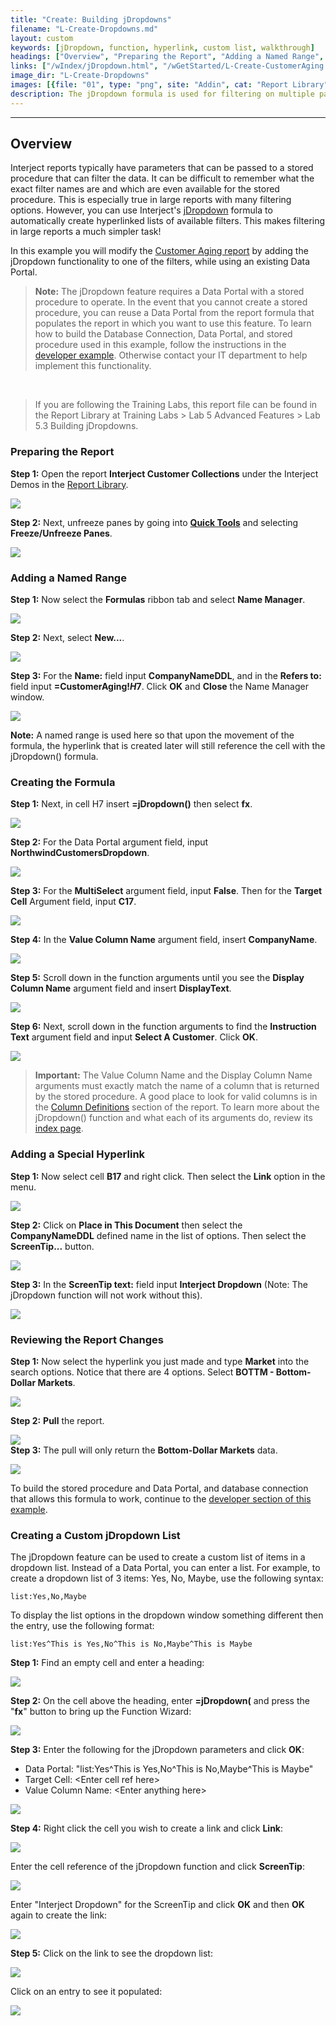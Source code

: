 ```yaml
---
title: "Create: Building jDropdowns"
filename: "L-Create-Dropdowns.md"
layout: custom
keywords: [jDropdown, function, hyperlink, custom list, walkthrough]
headings: ["Overview", "Preparing the Report", "Adding a Named Range", "Creating the Formula", "Adding a Special Hyperlink", "Reviewing the Report Changes", "Creating a Custom jDropdown List"]
links: ["/wIndex/jDropdown.html", "/wGetStarted/L-Create-CustomerAging.html", "https://docs.gointerject.com/wGetStarted/L-Dev-jDropdowns.html", "/wAbout/Report-Library-Basics.html", "/wGetStarted/INTERJECT-Ribbon-Menu-Items.html", "https://docs.gointerject.com/wAbout/Basics-of-Report-Formulas.html#column-definitions", "https://docs.gointerject.com/wIndex/jDropdown.html", "/wGetStarted/L-Dev-jDropdowns.html"]
image_dir: "L-Create-Dropdowns"
images: [{file: "01", type: "png", site: "Addin", cat: "Report Library", sub: "", report: "Interject Customer Collections", ribbon: "Simple", config: ""},{file: "02", type: "png", site: "Addin", cat: "Quick Tools", sub: "", report: "Customer Aging Summary", ribbon: "Simple", config: ""},{file: "03", type: "png", site: "Addin", cat: "Report", sub: "", report: "", ribbon: "", config: "Yes"},{file: "04", type: "png", site: "Excel", cat: "Name Manger", sub: "", report: "Customer Aging Summary", ribbon: "", config: "Yes"},{file: "05", type: "png", site: "Excel", cat: "Name Manger", sub: "New Name", report: "Customer Aging Summary", ribbon: "", config: "Yes"},{file: "06", type: "png", site: "Excel", cat: "Function Wizard", sub: "", report: "Customer Aging Summary", ribbon: "", config: "Yes"},{file: "07", type: "png", site: "Excel", cat: "Function Wizard", sub: "", report: "Customer Aging Summary", ribbon: "", config: "Yes"},{file: "08", type: "png", site: "Excel", cat: "Function Wizard", sub: "", report: "Customer Aging Summary", ribbon: "", config: "Yes"},{file: "09", type: "png", site: "Excel", cat: "Function Wizard", sub: "", report: "Customer Aging Summary", ribbon: "", config: "Yes"},{file: "10", type: "png", site: "Excel", cat: "Function Wizard", sub: "", report: "Customer Aging Summary", ribbon: "", config: "Yes"},{file: "11", type: "png", site: "Excel", cat: "Function Wizard", sub: "", report: "Customer Aging Summary", ribbon: "", config: "Yes"},{file: "12", type: "png", site: "Excel", cat: "Right Click Menu", sub: "", report: "Customer Aging Summary", ribbon: "", config: "Yes"},{file: "13", type: "png", site: "Excel", cat: "Insert Hyperlink", sub: "", report: "Customer Aging Summary", ribbon: "", config: "Yes"},{file: "14", type: "png", site: "Excel", cat: "Insert Hyperlink", sub: "", report: "Customer Aging Summary", ribbon: "", config: "Yes"},{file: "15", type: "png", site: "Addin", cat: "Jdropdown Select Menu", sub: "", report: "Customer Aging Summary", ribbon: "", config: "Yes"},{file: "16", type: "png", site: "Addin", cat: "Pull Data", sub: "", report: "Customer Aging Summary", ribbon: "", config: "Yes"},{file: "17", type: "png", site: "Addin", cat: "Report", sub: "", report: "Customer Aging Summary", ribbon: "", config: "Yes"},{file: "EnterYourResponse", type: "png", site: "Addin", cat: "Report", sub: "", report: "", ribbon: "", config: ""},{file: "EnterjDropdown", type: "png", site: "Addin", cat: "Report", sub: "", report: "", ribbon: "", config: ""},{file: "EnterFX", type: "png", site: "Excel", cat: "Function Wizard", sub: "", report: "", ribbon: "", config: ""},{file: "ClickLink", type: "png", site: "Excel", cat: "Right Click Menu", sub: "", report: "", ribbon: "", config: ""},{file: "TypeTheCellReference", type: "png", site: "Excel", cat: "Insert Hyperlink", sub: "", report: "", ribbon: "", config: ""},{file: "EnterScreenTipText", type: "png", site: "Excel", cat: "Insert Hyperlink", sub: "", report: "", ribbon: "", config: ""},{file: "DropdownList", type: "png", site: "Addin", cat: "Jdropdown Select Menu", sub: "", report: "", ribbon: "", config: ""},{file: "EntryEntered", type: "png", site: "Addin", cat: "Report", sub: "", report: "", ribbon: "", config: ""}]
description: The jDropdown formula is used for filtering on multiple parameters.
---
```

* * *

## Overview

Interject reports typically have parameters that can be passed to a stored procedure that can filter the data. It can be difficult to remember what the exact filter names are and which are even available for the stored procedure. This is especially true in large reports with many filtering options. However, you can use Interject's [jDropdown](/wIndex/jDropdown.html) formula to automatically create hyperlinked lists of available filters. This makes filtering in large reports a much simpler task! 

In this example you will modify the [Customer Aging report](/wGetStarted/L-Create-CustomerAging.html) by adding the jDropdown functionality to one of the filters, while using an existing Data Portal.

<blockquote class=highlight_note>
<b>Note:</b> The jDropdown feature requires a Data Portal with a stored procedure to operate. In the event that you cannot create a stored procedure, you can reuse a Data Portal from the report formula that populates the report in which you want to use this feature. To learn how to build the Database Connection, Data Portal, and stored procedure used in this example, follow the instructions in the <a href="https://docs.gointerject.com/wGetStarted/L-Dev-jDropdowns.html">developer example</a>. Otherwise contact your IT department to help implement this functionality.
</blockquote>

<br>

<blockquote class=lab_info>
 If you are following the Training Labs, this report file can be found in the Report Library at Training Labs > Lab 5 Advanced Features > Lab 5.3 Building jDropdowns.
</blockquote>

### Preparing the Report

**Step 1:** Open the report **Interject Customer Collections** under the Interject Demos in the [Report Library](/wAbout/Report-Library-Basics.html).

![](/images/L-Create-Dropdowns/01.png)

**Step 2:** Next, unfreeze panes by going into [**Quick Tools**](/wGetStarted/INTERJECT-Ribbon-Menu-Items.html) and selecting **Freeze/Unfreeze Panes**.

![](/images/L-Create-Dropdowns/02.png)
<br>

### Adding a Named Range

**Step 1:** Now select the **Formulas** ribbon tab and select **Name Manager**.

![](/images/L-Create-Dropdowns/03.png)
<br>

**Step 2:** Next, select **New...**.

![](/images/L-Create-Dropdowns/04.png)
<br>

**Step 3:** For the **Name:** field input **CompanyNameDDL**, and in the **Refers to:** field input **=CustomerAging!$H$7**. Click **OK** and **Close** the Name Manager window.

![](/images/L-Create-Dropdowns/05.png)

**Note:** A named range is used here so that upon the movement of the formula, the hyperlink that is created later will still reference the cell with the jDropdown() formula.
<br>

### Creating the Formula

**Step 1:** Next, in cell H7 insert **=jDropdown()** then select **fx**.

![](/images/L-Create-Dropdowns/06.png)
<br>

**Step 2:** For the Data Portal argument field, input **NorthwindCustomersDropdown**.

![](/images/L-Create-Dropdowns/07.png)
<br>

**Step 3:** For the **MultiSelect** argument field, input **False**. Then for the **Target Cell** Argument field, input **C17**.

![](/images/L-Create-Dropdowns/08.png)
<br>

**Step 4:** In the **Value Column Name** argument field, insert **CompanyName**.

![](/images/L-Create-Dropdowns/09.png)
<br>

**Step 5:** Scroll down in the function arguments until you see the **Display Column Name** argument field and insert **DisplayText**.

![](/images/L-Create-Dropdowns/10.png)
<br>

**Step 6:** Next, scroll down in the function arguments to find the **Instruction Text** argument field and input **Select A Customer**. Click **OK**.

![](/images/L-Create-Dropdowns/11.png)
<br>

<blockquote class=highlight_note>
<b>Important:</b> The Value Column Name and the Display Column Name arguments must exactly match the name of a column that is returned by the stored procedure. A good place to look for valid columns is in the <a href="https://docs.gointerject.com/wAbout/Basics-of-Report-Formulas.html#column-definitions">Column Definitions</a> section of the report. To learn more about the jDropdown() function and what each of its arguments do, review its <a href="https://docs.gointerject.com/wIndex/jDropdown.html">index page</a>.
</blockquote>

### Adding a Special Hyperlink

**Step 1:** Now select cell **B17** and right click. Then select the **Link** option in the menu.

![](/images/L-Create-Dropdowns/12.png)
<br>

**Step 2:** Click on **Place in This Document** then select the **CompanyNameDDL** defined name in the list of options. Then select the **ScreenTip...** button.

![](/images/L-Create-Dropdowns/13.png)
<br>

**Step 3:** In the **ScreenTip text:** field input **Interject Dropdown** (Note: The jDropdown function will not work without this).

![](/images/L-Create-Dropdowns/14.png)
<br>

### Reviewing the Report Changes

**Step 1:** Now select the hyperlink you just made and type **Market** into the search options. Notice that there are 4 options. Select **BOTTM - Bottom-Dollar Markets**.

![](/images/L-Create-Dropdowns/15.png)
<br>

**Step 2:** **Pull** the report.

![](/images/L-Create-Dropdowns/16.png)
<br>
**Step 3:** The pull will only return the **Bottom-Dollar Markets** data.

![](/images/L-Create-Dropdowns/17.png)
<br>

To build the stored procedure and Data Portal, and database connection that allows this formula to work, continue to the [developer section of this example](/wGetStarted/L-Dev-jDropdowns.html).

### Creating a Custom jDropdown List

The jDropdown feature can be used to create a custom list of items in a dropdown list. Instead of a Data Portal, you can enter a list. For example, to create a dropdown list of 3 items: Yes, No, Maybe, use the following syntax:

```
list:Yes,No,Maybe
```

To display the list options in the dropdown window something different then the entry, use the following format:

```
list:Yes^This is Yes,No^This is No,Maybe^This is Maybe
```

**Step 1:** Find an empty cell and enter a heading:

![](/images/L-Create-Dropdowns/EnterYourResponse.png)
<br>

**Step 2:** On the cell above the heading, enter **=jDropdown(** and press the "**fx**" button to bring up the Function Wizard:

![](/images/L-Create-Dropdowns/EnterjDropdown.png)
<br>

**Step 3:** Enter the following for the jDropdown parameters and click **OK**:

* Data Portal: "list:Yes^This is Yes,No^This is No,Maybe^This is Maybe"
* Target Cell: &lt;Enter cell ref here&gt;
* Value Column Name: &lt;Enter anything here&gt;

![](/images/L-Create-Dropdowns/EnterFX.png)
<br>

**Step 4:** Right click the cell you wish to create a link and click **Link**:

![](/images/L-Create-Dropdowns/ClickLink.png)
<br>

Enter the cell reference of the jDropdown function and click **ScreenTip**:

![](/images/L-Create-Dropdowns/TypeTheCellReference.png)
<br>

Enter "Interject Dropdown" for the ScreenTip and click **OK** and then **OK** again to create the link:

![](/images/L-Create-Dropdowns/EnterScreenTipText.png)
<br>

**Step 5:** Click on the link to see the dropdown list:

![](/images/L-Create-Dropdowns/DropdownList.png)
<br>

Click on an entry to see it populated:

![](/images/L-Create-Dropdowns/EntryEntered.png)
<br>
